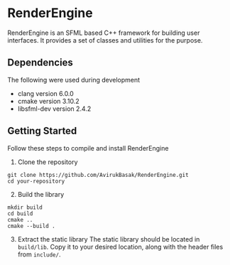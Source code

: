 # RenderEngine

RenderEngine is an SFML based C++ framework for building user interfaces.
It provides a set of classes and utilities for the purpose.

## Dependencies

The following were used during development

- clang version 6.0.0
- cmake version 3.10.2
- libsfml-dev version 2.4.2

## Getting Started

Follow these steps to compile and install RenderEngine

1. Clone the repository
```shell
git clone https://github.com/AvirukBasak/RenderEngine.git
cd your-repository
```

2. Build the library
```shell
mkdir build
cd build
cmake ..
cmake --build .
```

3. Extract the static library
The static library should be located in `build/lib`.
Copy it to your desired location, along with the header files from `include/`.
